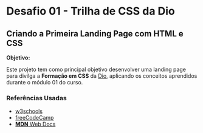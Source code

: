# Desafio 01 - Trilha de CSS da Dio
## Criando a Primeira Landing Page com HTML e CSS
 
**Objetivo:**

Este projeto tem como principal objetivo desenvolver uma landing page para divilga a **Formação em CSS** da [Dio](https://web.dio.me/home), aplicando os conceitos aprendidos durante o módulo 01 do curso.

### Referências Usadas
- [w3schools](https://www.w3schools.com/css/default.asp)
- [freeCodeCamp](https://www.freecodecamp.org/news/html-css-tutorial-build-a-recipe-website/)
- [**MDN** Web Docs](https://developer.mozilla.org/en-US/)
